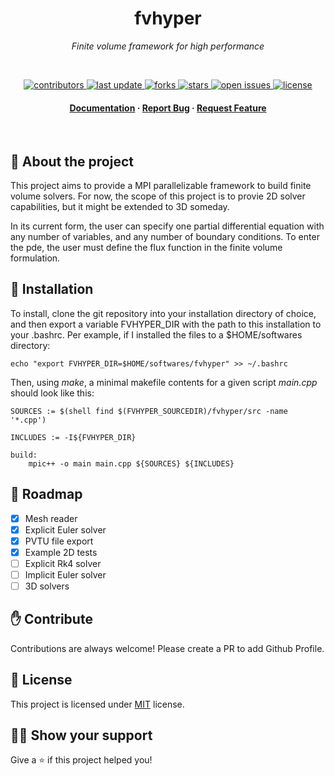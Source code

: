
<h1 align="center">fvhyper</h1>
<p align="center"><i>Finite volume framework for high performance</i></p>
<br>

<!-- Badges -->
<p align="center">
  <a href="https://github.com/Alexsimulation/fvhyper/graphs/contributors">
    <img src="https://img.shields.io/github/contributors/Alexsimulation/fvhyper" alt="contributors" />
  </a>
  <a href="">
    <img src="https://img.shields.io/github/last-commit/Alexsimulation/fvhyper" alt="last update" />
  </a>
  <a href="https://github.com/Alexsimulation/fvhyper/network/members">
    <img src="https://img.shields.io/github/forks/Alexsimulation/fvhyper" alt="forks" />
  </a>
  <a href="https://github.com/Alexsimulation/fvhyper/stargazers">
    <img src="https://img.shields.io/github/stars/Alexsimulation/fvhyper" alt="stars" />
  </a>
  <a href="https://github.com/Alexsimulation/fvhyper/issues/">
    <img src="https://img.shields.io/github/issues/Alexsimulation/fvhyper" alt="open issues" />
  </a>
  <a href="https://github.com/Alexsimulation/fvhyper/blob/master/LICENSE">
    <img src="https://img.shields.io/github/license/Alexsimulation/fvhyper.svg" alt="license" />
  </a>
</p>

<div align="center">
<h4>
    <a href="https://github.com/Alexsimulation/fvhyper/wiki">Documentation</a>
  <span> · </span>
    <a href="https://github.com/Alexsimulation/fvhyper/issues/">Report Bug</a>
  <span> · </span>
    <a href="https://github.com/Alexsimulation/fvhyper/issues/">Request Feature</a>
</h4>
</div>

<br>



## :star2: About the project

This project aims to provide a MPI parallelizable framework to build finite volume solvers. For now, the scope of this project is to provie 2D solver capabilities, but it might be extended to 3D someday.

In its current form, the user can specify one partial differential equation with any number of variables, and any number of boundary conditions. To enter the pde, the user must define the flux function in the finite volume formulation.

## :wrench: Installation

To install, clone the git repository into your installation directory of choice, and then export a variable FVHYPER_DIR with the path to this installation to your .bashrc. Per example, if I installed the files to a $HOME/softwares directory:

```
echo "export FVHYPER_DIR=$HOME/softwares/fvhyper" >> ~/.bashrc
```

Then, using *make*, a minimal makefile contents for a given script *main.cpp* should look like this:

```
SOURCES := $(shell find $(FVHYPER_SOURCEDIR)/fvhyper/src -name '*.cpp')

INCLUDES := -I${FVHYPER_DIR}

build:
	mpic++ -o main main.cpp ${SOURCES} ${INCLUDES}

```

## :light_rail: Roadmap

 * [x] Mesh reader
 * [x] Explicit Euler solver
 * [x] PVTU file export
 * [x] Example 2D tests
 * [ ] Explicit Rk4 solver
 * [ ] Implicit Euler solver
 * [ ] 3D solvers

## :hand: Contribute

Contributions are always welcome! Please create a PR to add Github Profile.

## :pencil: License

This project is licensed under [MIT](https://opensource.org/licenses/MIT) license.

## :man_astronaut: Show your support

Give a ⭐️ if this project helped you!
